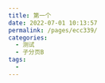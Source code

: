```yaml
---
title: 第一个
date: 2022-07-01 10:13:57
permalink: /pages/ecc339/
categories:
  - 测试
  - 子分页B
tags:
  - 
---
```

